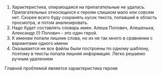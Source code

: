 <ol>
<li> Характеристика, опирающаяся на прилагательные не удалась. Прилагательных относящихся к героям слишком мало или совсем нет. Скорее всего буду сохранять кусок текста, попавший в область просмотра, и потом анализировать.</li>
<li> Надо будет составлять словарь имен. Алеша Попович, Алешенька, Александр (!) Попович - это один герой.</li>
<li> К именам попали лишние слова, но их не так много в сравнении с вариантами одного имени</li>
<li> Оказывается не все файлы были построены по одному шаблону, поэтому в тексты попала лишняя информация. Легко решаемо ручным удалением</li>
</ol>
<p>Главной проблемой является характеристика героев</p>
